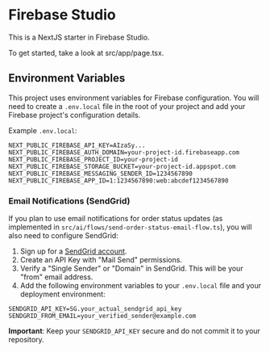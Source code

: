 # Firebase Studio

This is a NextJS starter in Firebase Studio.

To get started, take a look at src/app/page.tsx.

## Environment Variables

This project uses environment variables for Firebase configuration. You will need to create a `.env.local` file in the root of your project and add your Firebase project's configuration details.

Example `.env.local`:
```
NEXT_PUBLIC_FIREBASE_API_KEY=AIzaSy...
NEXT_PUBLIC_FIREBASE_AUTH_DOMAIN=your-project-id.firebaseapp.com
NEXT_PUBLIC_FIREBASE_PROJECT_ID=your-project-id
NEXT_PUBLIC_FIREBASE_STORAGE_BUCKET=your-project-id.appspot.com
NEXT_PUBLIC_FIREBASE_MESSAGING_SENDER_ID=1234567890
NEXT_PUBLIC_FIREBASE_APP_ID=1:1234567890:web:abcdef1234567890
```

### Email Notifications (SendGrid)

If you plan to use email notifications for order status updates (as implemented in `src/ai/flows/send-order-status-email-flow.ts`), you will also need to configure SendGrid:

1.  Sign up for a [SendGrid account](https://sendgrid.com/).
2.  Create an API Key with "Mail Send" permissions.
3.  Verify a "Single Sender" or "Domain" in SendGrid. This will be your "from" email address.
4.  Add the following environment variables to your `.env.local` file and your deployment environment:

```
SENDGRID_API_KEY=SG.your_actual_sendgrid_api_key
SENDGRID_FROM_EMAIL=your_verified_sender@example.com
```

**Important**: Keep your `SENDGRID_API_KEY` secure and do not commit it to your repository.
